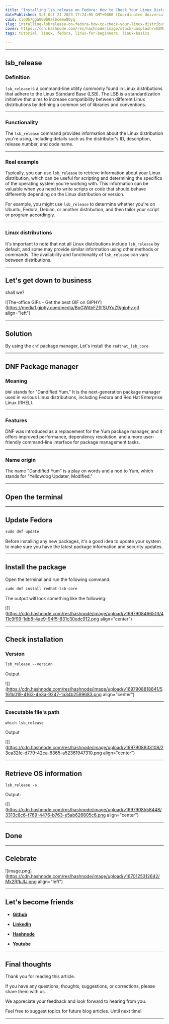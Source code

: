 ```yaml
---
title: "Installing lsb_release on Fedora: How to Check Your Linux Distribution Version"
datePublished: Sat Oct 21 2023 17:24:05 GMT+0000 (Coordinated Universal Time)
cuid: clo0b7gga000b0albcemw80yq
slug: installing-lsbrelease-on-fedora-how-to-check-your-linux-distribution-version
cover: https://cdn.hashnode.com/res/hashnode/image/stock/unsplash/vU2MmvDCmUo/upload/52ac8051250423eb8c8e7a5f592320ce.jpeg
tags: tutorial, linux, fedora, linux-for-beginners, linux-basics

---
```


---

## lsb\_release

### Definition

`lsb_release` is a command-line utility commonly found in Linux distributions that adhere to the Linux Standard Base (LSB). The LSB is a standardization initiative that aims to increase compatibility between different Linux distributions by defining a common set of libraries and conventions.

---

### Functionality

The `lsb_release` command provides information about the Linux distribution you're using, including details such as the distributor's ID, description, release number, and code name.

---

### Real example

Typically, you can use `lsb_release` to retrieve information about your Linux distribution, which can be useful for scripting and determining the specifics of the operating system you're working with. This information can be valuable when you need to write scripts or code that should behave differently depending on the Linux distribution or version.

For example, you might use `lsb_release` to determine whether you're on Ubuntu, Fedora, Debian, or another distribution, and then tailor your script or program accordingly.

---

### Linux distributions

It's important to note that not all Linux distributions include `lsb_release` by default, and some may provide similar information using other methods or commands. The availability and functionality of `lsb_release` can vary between distributions.

---

## **Let's get down to business**

shall we?

![The-office GIFs - Get the best GIF on GIPHY](https://media1.giphy.com/media/BpGWitbFZflfSUYuZ9/giphy.gif align="left")

---

## Solution

By using the `dnf` package manager, Let's install the `redthat_lsb_core`

---

## DNF Package manager

### Meaning

`DNF` stands for "Dandified Yum." It is the next-generation package manager used in various Linux distributions, including Fedora and Red Hat Enterprise Linux (RHEL).

---

### Features

DNF was introduced as a replacement for the Yum package manager, and it offers improved performance, dependency resolution, and a more user-friendly command-line interface for package management tasks.

---

### Name origin

The name "Dandified Yum" is a play on words and a nod to Yum, which stands for "Yellowdog Updater, Modified."

---

## Open the terminal

---

## Update Fedora

```apache
sudo dnf update
```

Before installing any new packages, it's a good idea to update your system to make sure you have the latest package information and security updates.

---

## Install the package

Open the terminal and run the following command:

```apache
sudo dnf install redhat-lsb-core
```

The output will look something like the following:

![](https://cdn.hashnode.com/res/hashnode/image/upload/v1697908466513/411c9f99-1db8-4ae9-94f5-831c30edc912.png align="center")

---

## Check installation

### Version

```apache
lsb_release --version
```

Output

![](https://cdn.hashnode.com/res/hashnode/image/upload/v1697908818841/5161b019-4163-4e3a-9247-1a34b2599683.png align="center")

---

### Executable file's path

```apache
which lsb_release
```

Output

![](https://cdn.hashnode.com/res/hashnode/image/upload/v1697908833108/23ea32fe-d779-42ca-8365-a52361947310.png align="center")

---

## Retrieve OS information

```plaintext
lsb_release -a
```

Output:

![](https://cdn.hashnode.com/res/hashnode/image/upload/v1697908558448/3313c8c6-f769-4476-b763-e5ab626805c6.png align="center")

---

## Done

---

## Celebrate

![image.png](https://cdn.hashnode.com/res/hashnode/image/upload/v1670125312642/Mk2RfkJIJ.png align="left")

---

## **Let's become friends**

* [**Github**](https://github.com/elitebughunter)
    
* [**LinkedIn**](https://linkedin.com/in/alexandrecalacaofficial)
    
* [**Hashnode**](https://hashnode.com/onboard?next=/@alexandrecalaca)
    
* [**Youtube**](https://www.youtube.com/@alexandrecalacaofficial)
    

---

## Final thoughts

Thank you for reading this article.

If you have any questions, thoughts, suggestions, or corrections, please share them with us.

We appreciate your feedback and look forward to hearing from you.

Feel free to suggest topics for future blog articles. Until next time!

---